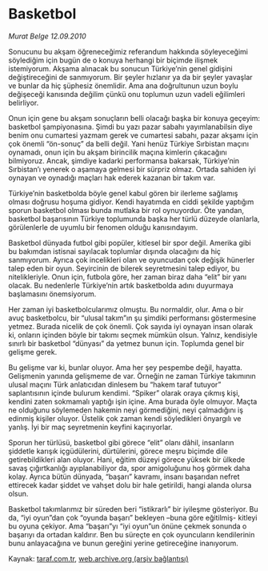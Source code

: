 # Basketbol

*Murat Belge 12.09.2010*

<div class="yazi"><p>Sonucunu bu akşam öğreneceğimiz referandum hakkında söyleyeceğimi söylediğim için bugün de o konuya herhangi bir biçimde ilişmek istemiyorum. Akşama alınacak bu sonucun Türkiye’nin genel gidişini değiştireceğini de sanmıyorum. Bir şeyler hızlanır ya da bir şeyler yavaşlar ve bunlar da hiç şüphesiz önemlidir. Ama ana doğrultunun uzun boylu değişeceği kanısında değilim çünkü onu toplumun uzun vadeli eğilimleri belirliyor. </p>
<p>Onun için gene bu akşam sonuçların belli olacağı başka bir konuya geçeyim: basketbol şampiyonasına. Şimdi bu yazı pazar sabahı yayımlanabilsin diye benim onu cumartesi yazmam gerek ve cumartesi sabahı, pazar akşamı için çok önemli “ön-sonuç” da belli değil. Yani henüz Türkiye Sırbistan maçını oynamadı, onun için bu akşam birincilik maçına kimlerin çıkacağını bilmiyoruz. Ancak, şimdiye kadarki performansa bakarsak, Türkiye’nin Sırbistan’ı yenerek o aşamaya gelmesi bir sürpriz olmaz. Ortada sahiden iyi oynayan ve oynadığı maçları hak ederek kazanan bir takım var.</p>
<p>Türkiye’nin basketbolda böyle genel kabul gören bir ilerleme sağlamış olması doğrusu hoşuma gidiyor. Kendi hayatımda en ciddi şekilde yaptığım sporun basketbol olması bunda mutlaka bir rol oynuyordur. Öte yandan, basketbol başarısının Türkiye toplumunda başka her türlü düzeyde olanlarla, görülenlerle de uyumlu bir fenomen olduğu kanısındayım. </p>
<p>Basketbol dünyada futbol gibi popüler, kitlesel bir spor değil. Amerika gibi bu bakımdan istisnai sayılacak toplumlar dışında olacağını da hiç sanmıyorum. Ayrıca çok incelikleri olan ve oyuncudan çok değişik hünerler talep eden bir oyun. Seyircinin de bilerek seyretmesini talep ediyor, bu nitelikleriyle. Onun için, futbola göre, her zaman biraz daha “elit” bir yanı olacak. Bu nedenlerle Türkiye’nin artık basketbolda adını duyurmaya başlamasını önemsiyorum.</p>
<p>Her zaman iyi basketbolcularımız olmuştu. Bu normaldir, olur. Ama o bir avuç basketbolcu, bir “ulusal takım”ın şu şimdiki performansı göstermesine yetmez. Burada nicelik de çok önemli. Çok sayıda iyi oynayan insan olarak ki, onların içinden böyle bir takımı seçmek mümkün olsun. Yalnız, kendisiyle sınırlı bir basketbol “dünyası” da yetmez bunun için. Toplumda genel bir gelişme gerek.</p>
<p>Bu gelişme var ki, bunlar oluyor. Ama her şey pespembe değil, hayatta. Gelişmenin yanında gelişmeme de var. Örneğin ne zaman Türkiye takımının ulusal maçını Türk anlatıcıdan dinlesem bu “hakem taraf tutuyor” saplantısının içinde bulurum kendimi. “Spiker” olarak oraya çıkmış kişi, kendini zaten sokmamalı yaptığı işin içine. Ama burada öyle olmuyor. Maçta ne olduğunu söylemeden hakemin neyi görmediğini, neyi çalmadığını iş edinmiş kişiler oluyor. Üstelik çok zaman kendi söyledikleri önyargılı ve yanlış. İyi bir maç seyretmenin keyfini kaçırıyorlar. </p>
<p>Sporun her türlüsü, basketbol gibi görece “elit” olanı dâhil, insanların şiddetle karışık içgüdülerini, dürtülerini, görece meşru biçimde dile getirebildikleri alan oluyor. Hani, eğitim düzeyi görece yüksek bir ülkede savaş çığırtkanlığı ayıplanabiliyor da, spor amigoluğunu hoş görmek daha kolay. Ayrıca bütün dünyada, “başarı” kavramı, insanı başarıdan nefret ettirecek kadar şiddet ve vahşet dolu bir hale getirildi, hangi alanda olursa olsun.</p>
<p>Basketbol takımlarımız bir süreden beri “istikrarlı” bir iyileşme gösteriyor. Bu da, “iyi oyun”dan çok “oyunda başarı” bekleyen –buna göre eğitilmiş- kitleyi bu oyuna çekiyor. Ama “başarı”yı “iyi oyun”un önüne çekmek sonunda o başarıyı da ortadan kaldırır. Ben bu süreçte en çok oyuncuların kendilerinin bunu anlayacağına ve bunun gereğini yerine getireceğine inanıyorum.</p></div>

Kaynak: [taraf.com.tr](http://www.taraf.com.tr:80/murat-belge/makale-basketbol.htm), [web.archive.org (arşiv bağlantısı)](http://web.archive.org/web/20100914124229/http://www.taraf.com.tr:80/murat-belge/makale-basketbol.htm)
